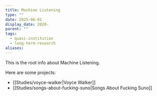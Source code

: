 ```yaml
---
title: Machine Listening
type: ""
date: 2025-06-01
display_date: 2020-
parent: ""
tags:
  - quasi-institution
  - long-term-research
aliases:
---
```

This is the root info about Machine Listening.

Here are some projects:

- [[Studies/voyce-walker|Voyce Walker]]
- [[Studies/songs-about-fucking-suno|Songs About Fucking Suno]]

